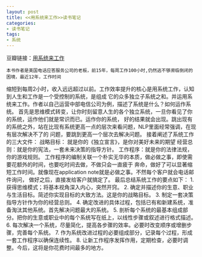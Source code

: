 ```yaml
---
layout: post
title: <<用系统来工作>>读书笔记
categories:
- 读书笔记
tags:
- 系统
---
```

豆瓣链接：[用系统来工作](http://book.douban.com/subject/25894706/)

    本书作者是美国电话应答服务公司的老板，前15年，每周工作100小时,仍然逃不够濒临倒闭的困境，最近12年，工作时间
缩短到每周2小时，收入远远超过以前。工作效率提升的核心是用系统工作，认知到人生和工作是一个受控制的系统，是组成
它的众多独立子系统之和。并运用系统来工作。作者以自己运营中部电信公司为例，描述了系统是什么？如何运作系统。
    首先是思维模式转变，让你时刻留意人生的各个独立系统，一旦你看见了你的系统，运作他们就是常识而已。运作你的系统，
好的结果就会出现。跳出现有的系统之外，站在比现有系统更高一点的层次来看问题，NLP里面经常强调，在现有层次解决不了的
问题，要跳到更高一个层次去解决问题。
    接着阐述了系统工作的三大文件：
        战略目标： 就是你的《独立宣言》，是你对美好未来的期望
        经营总则：就是你的宪法，一套未来决策的指导方针。
        工作程序：就是你的法律法规，你的游戏规则。
        工作程序的编制关联一个朴实无华的本质，做必做之事，即使需要花额外的时间，也要吃时间去做，不做只会一直疲于
        奔命，做好了可以显著缩短工作时间。就像现在application note就是必做之事。不然每个客户就会电话邮件询问，
        做好之后，直接发给客户就搞定了。
    最后总结系统工作的要点如下：
        1. 获得思维模式；将基本视角深入内心，突然开窍。 
        2. 确定并描述你的生意、职业与生活目标。简述你实现目标的大致方法。这是你的战略目标。
        3. 制定一套决策指导方针作为你的经营总则。 
        4. 确定改进的具体过程，包括已有和新建系统，准备淘汰其他系统。首先解决问题最大的系统。
        5. 剖析每个系统的最基本组成部分。把你的生意或职业中的每个系统写在纸上，以线性步骤或叙述进行格式描述。
        6. 每次解决一个系统，尽量简化，提高各步骤的效率。必要时改变顺序或增删步骤，完善每个系统。 
        7. 作为系统改进过程的必要组成部分，记录每个过程，形成一套工作程序以确保连续性。 
        8. 让新工作程序发挥作用，定期检查，必要时调整。今后，这将是你花费时间最多的地方。


